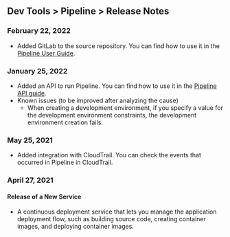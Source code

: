 ## Dev Tools > Pipeline > Release Notes

### February 22, 2022
* Added GitLab to the source repository. You can find how to use it in the [Pipeline User Guide](/Dev%20Tools/Pipeline/en/console-guide/#_1).

### January 25, 2022
* Added an API to run Pipeline. You can find how to use it in the [Pipeline API guide](/Dev%20Tools/Pipeline/en/api-guide/#pipeline).
* Known issues (to be improved after analyzing the cause)
    * When creating a development environment, if you specify a value for the development environment constraints, the development environment creation fails.

### May 25, 2021
* Added integration with CloudTrail. You can check the events that occurred in Pipeline in CloudTrail.

### April 27, 2021

#### Release of a New Service
* A continuous deployment service that lets you manage the application deployment flow, such as building source code, creating container images, and deploying container images.
